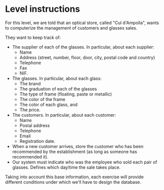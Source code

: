 # Level instructions
For this level, we are told that an optical store, called "Cul d'Ampolla", wants to computerize the management of customers and glasses sales.

They want to keep track of:
- The supplier of each of the glasses. In particular, about each supplier:
  - Name
  - Address (street, number, floor, door, city, postal code and country)
  - Telephone
  - Fax
  - NIF.
- The glasses. In particular, about each glass:
  - The brand
  - The graduation of each of the glasses
  - The type of frame (floating, paste or metallic)
  - The color of the frame
  - The color of each glass, and
  - The price.
- The customers. In particular, about each customer:
  - Name
  - Postal address
  - Telephone
  - Email
  - Registration date.
- When a new customer arrives, store the customer who has been recommended by the establishment (as long as someone has recommended it).
- Our system must indicate who was the employee who sold each pair of glasses. Defines which day/time the sale takes place.

Taking into account this base information, each exercise will provide different conditions under which we'll have to design the database.